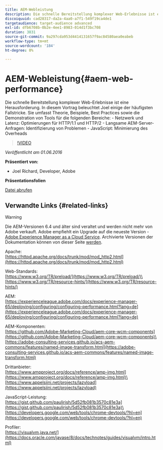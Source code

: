 ```yaml
---
title: AEM-Webleistung
description: Die schnelle Bereitstellung komplexer Web-Erlebnisse ist eine Herausforderung. In diesem Vortrag beleuchtet Joel einige der häufigsten Fallstricke. Sie umfasst Theorie, Beispiele, Best Practices sowie die Demonstration von Tools.
discoiquuid: cad28317-da2a-4aa0-a7f1-549f19ca4de1
targetaudience: target-audience advanced
exl-id: dfb6708b-0b2e-4ee1-8983-014d1f3bc708
duration: 3831
source-git-commit: 9a297cda953d4414131657f9ac84580aea0eabeb
workflow-type: tm+mt
source-wordcount: '184'
ht-degree: 0%

---
```


# AEM-Webleistung{#aem-web-performance}

Die schnelle Bereitstellung komplexer Web-Erlebnisse ist eine Herausforderung. In diesem Vortrag beleuchtet Joel einige der häufigsten Fallstricke. Sie umfasst Theorie, Beispiele, Best Practices sowie die Demonstration von Tools für die folgenden Bereiche: - Netzwerk und Latenz: Optimierungen für HTTP/1.1 und HTTP/2 - Langsame AEM-Server-Anfragen: Identifizierung von Problemen - JavaScript: Minimierung des Overheads

>[!VIDEO](https://video.tv.adobe.com/v/19296/?quality=9)

*Veröffentlicht am 01.06.2016*

**Präsentiert von:**

* Joel Richard, Developer, Adobe

**Präsentationsfolien**

[Datei abrufen](assets/aem-gems-060116-web-performance.pdf)

## Verwandte Links {#related-links}

>[!WARNING]
>
>Die AEM-Versionen 6.4 und älter sind veraltet und werden nicht mehr von Adobe verkauft.  Adobe empfiehlt ein Upgrade auf die neueste Version - [Adobe Experience Manager as a Cloud Service](https://experienceleague.adobe.com/docs/experience-manager-cloud-service.html?lang=de).  Archivierte Versionen der Dokumentation können von dieser Seite [&#x200B; werden](https://experienceleague.adobe.com/docs/experience-manager-release-information/aem-release-updates/previous-updates/aem-previous-versions.html?lang=de).

Apache:\
[https://httpd.apache.org/docs/trunk/mod/mod_http2.html](https://httpd.apache.org/docs/trunk/mod/mod_http2.html)

Web-Standards:\
[https://www.w3.org/TR/preload/](https://www.w3.org/TR/preload/)\
[https://www.w3.org/TR/resource-hints/](https://www.w3.org/TR/resource-hints/)

AEM:\
[https://experienceleague.adobe.com/docs/experience-manager-65/deploying/configuring/configuring-performance.html?lang=de](https://experienceleague.adobe.com/docs/experience-manager-65/deploying/configuring/configuring-performance.html?lang=de)

AEM-Komponenten:\
[https://github.com/Adobe-Marketing-Cloud/aem-core-wcm-components](https://github.com/Adobe-Marketing-Cloud/aem-core-wcm-components)\
[https://adobe-consulting-services.github.io/acs-aem-commons/features/named-image-transform.html](https://adobe-consulting-services.github.io/acs-aem-commons/features/named-image-transform.html)

Drittanbieter:\
[https://www.ampproject.org/docs/reference/amp-img.html](https://www.ampproject.org/docs/reference/amp-img.html)\
[https://www.appelsiini.net/projects/lazyload](https://www.appelsiini.net/projects/lazyload)

JavaScript-Leistung:\
[https://gist.github.com/paulirish/5d52fb081b3570c81e3a](https://gist.github.com/paulirish/5d52fb081b3570c81e3a)\
[https://developers.google.com/web/tools/chrome-devtools/?hl=en](https://developers.google.com/web/tools/chrome-devtools/?hl=en)

Profiler:\
[https://visualvm.java.net/](https://docs.oracle.com/javase/8/docs/technotes/guides/visualvm/intro.html)

<!--
[Get back to the Overview](https://helpx.adobe.com/de/experience-manager/kt/eseminars/gems/aem-index.html)
-->
